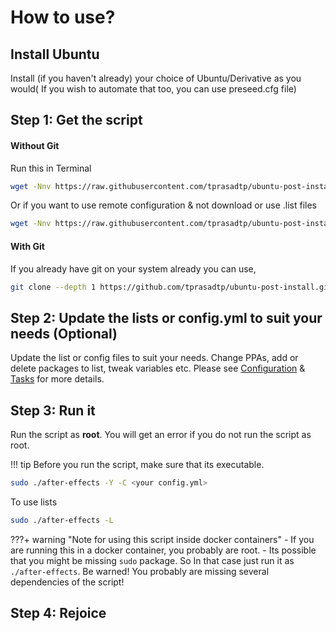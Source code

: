 # How to use?

## Install Ubuntu
Install (if you haven't already) your choice of Ubuntu/Derivative as you would( If you wish to automate that too, you can use preseed.cfg file)

## Step 1: Get the script

#### Without Git

Run this in Terminal

```sh
wget -Nnv https://raw.githubusercontent.com/tprasadtp/ubuntu-post-install/master/get-after-effects.sh -O - | bash
```

Or if you want to use remote configuration & not download or use .list files

```sh
wget -Nnv https://raw.githubusercontent.com/tprasadtp/ubuntu-post-install/master/get-after-effects.sh -O - | bash -s -- -r
```

#### With Git

If you already have git on your system already you can use,

```bash
git clone --depth 1 https://github.com/tprasadtp/ubuntu-post-install.git && cd ubuntu-post-install
```

## Step 2: Update the lists or config.yml to suit your needs (Optional)

Update the list or config files to suit your needs. Change PPAs, add or delete packages to list, tweak variables etc.
Please see [Configuration](https://ae.prasadt.com/config/#package-lists) & [Tasks](https://ae.prasadt.com/tasks/#what-can-it-do) for more details.

## Step 3: Run it

Run the script as **root**. You will get an error if you do not run the script as root.

!!! tip
    Before you run the script, make sure that its executable.

```sh
sudo ./after-effects -Y -C <your config.yml>
```

To use lists
```sh
sudo ./after-effects -L
```

???+ warning "Note for using this script inside docker containers"
    - If you are running this in a docker container, you probably are root.
    - Its possible that you might be missing `sudo` package. So In that case just run it as `./after-effects`. Be warned! You probably are missing several dependencies of the script!

## Step 4: Rejoice

